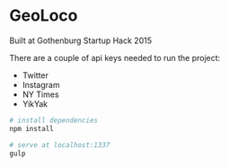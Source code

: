 # GeoLoco
Built at Gothenburg Startup Hack 2015

There are a couple of api keys needed to run the project:
+ Twitter
+ Instagram
+ NY Times
+ YikYak

``` bash
# install dependencies
npm install

# serve at localhost:1337
gulp
```
